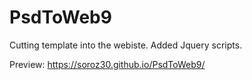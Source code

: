 # PsdToWeb9

Cutting template into the webiste. Added Jquery scripts.

Preview: https://soroz30.github.io/PsdToWeb9/

